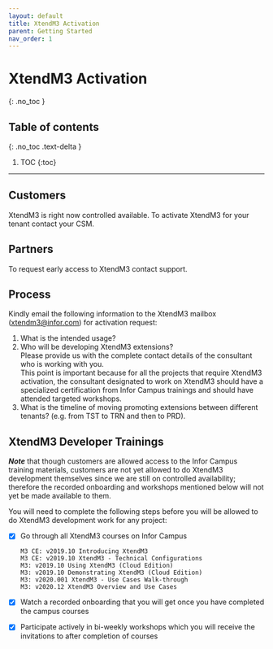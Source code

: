 ```yaml
---
layout: default
title: XtendM3 Activation
parent: Getting Started
nav_order: 1
---
```


# XtendM3 Activation
{: .no_toc }

## Table of contents
{: .no_toc .text-delta }

1. TOC
{:toc}

---

## Customers
XtendM3 is right now controlled available. To activate XtendM3 for your tenant contact your CSM.  


## Partners
To request early access to XtendM3 contact support.

## Process
Kindly email the following information to the XtendM3 mailbox ([xtendm3@infor.com](mailto://xtendm3@infor.com)) for activation request:     
1. What is the intended usage?  
2. Who will be developing XtendM3 extensions?  
Please provide us with the complete contact details of the consultant who is working with you.  
This point is important because for all the projects that require XtendM3 activation, the consultant designated to work on XtendM3 should have a specialized certification from Infor Campus trainings and should have attended targeted workshops. 
3. What is the timeline of moving promoting extensions between different tenants? (e.g. from TST to TRN and then to PRD).  

## XtendM3 Developer Trainings
***Note*** that though customers are allowed access to the Infor Campus training materials, customers are not yet allowed to do XtendM3 development themselves since we are still on controlled availability; therefore the recorded onboarding and workshops mentioned below will not yet be made available to them.

You will need to complete the following steps before you will be allowed to do XtendM3 development work for any project:   

- [x] Go through all XtendM3 courses on Infor Campus

      M3 CE: v2019.10 Introducing XtendM3  
      M3 CE: v2019.10 XtendM3 - Technical Configurations  
      M3: v2019.10 Using XtendM3 (Cloud Edition)  
      M3: v2019.10 Demonstrating XtendM3 (Cloud Edition)  
      M3: v2020.001 XtendM3 - Use Cases Walk-through  
      M3: v2020.12 XtendM3 Overview and Use Cases  
  
  
- [x] Watch a recorded onboarding that you will get once you have completed the campus courses  

- [x] Participate actively in bi-weekly workshops which you will receive the invitations to after completion of courses  

